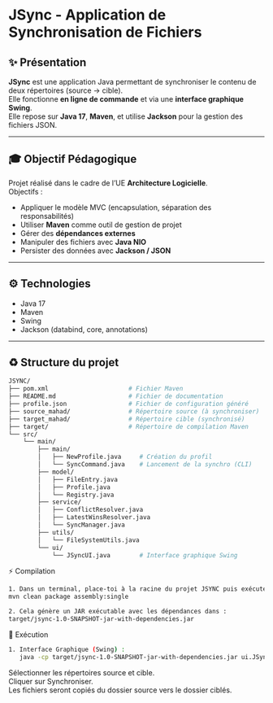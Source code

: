 # JSync - Application de Synchronisation de Fichiers

## ✨ Présentation
**JSync** est une application Java permettant de synchroniser le contenu de deux répertoires (source → cible).  
Elle fonctionne **en ligne de commande** et via une **interface graphique Swing**.  
Elle repose sur **Java 17**, **Maven**, et utilise **Jackson** pour la gestion des fichiers JSON.

---

## 🎓 Objectif Pédagogique
Projet réalisé dans le cadre de l’UE **Architecture Logicielle**.  
Objectifs :
- Appliquer le modèle MVC (encapsulation, séparation des responsabilités)
- Utiliser **Maven** comme outil de gestion de projet
- Gérer des **dépendances externes**
- Manipuler des fichiers avec **Java NIO**
- Persister des données avec **Jackson / JSON**

---

## ⚙️ Technologies
- Java 17
- Maven
- Swing
- Jackson (databind, core, annotations)

---

## ♻️ Structure du projet
```bash
JSYNC/
├── pom.xml                      # Fichier Maven
├── README.md                    # Fichier de documentation
├── profile.json                 # Fichier de configuration généré
├── source_mahad/                # Répertoire source (à synchroniser)
├── target_mahad/                # Répertoire cible (synchronisé)
├── target/                      # Répertoire de compilation Maven
└── src/
    └── main/
        ├── main/
        │   ├── NewProfile.java     # Création du profil
        │   └── SyncCommand.java    # Lancement de la synchro (CLI)
        ├── model/
        │   ├── FileEntry.java
        │   ├── Profile.java
        │   └── Registry.java
        ├── service/
        │   ├── ConflictResolver.java
        │   ├── LatestWinsResolver.java
        │   └── SyncManager.java
        ├── utils/
        │   └── FileSystemUtils.java
        └── ui/
            └── JSyncUI.java        # Interface graphique Swing

```

⚡ Compilation
```bash
1. Dans un terminal, place-toi à la racine du projet JSYNC puis exécute :
mvn clean package assembly:single

2. Cela génère un JAR exécutable avec les dépendances dans :
target/jsync-1.0-SNAPSHOT-jar-with-dependencies.jar

```

🚀 Exécution
```bash
1. Interface Graphique (Swing) :
   java -cp target/jsync-1.0-SNAPSHOT-jar-with-dependencies.jar ui.JSyncUI
   ```
Sélectionner les répertoires source et cible.   
Cliquer sur Synchroniser.   
Les fichiers seront copiés du dossier source vers le dossier ciblés.